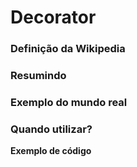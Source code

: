 # Decorator

### Definição da Wikipedia

### Resumindo

### Exemplo do mundo real

### Quando utilizar?

**Exemplo de código**